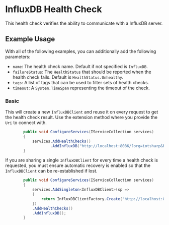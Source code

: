 # InfluxDB Health Check

This health check verifies the ability to communicate with a InfluxDB server.

## Example Usage

With all of the following examples, you can additionally add the following parameters:

- `name`: The health check name. Default if not specified is `InfluxDB`.
- `failureStatus`: The `HealthStatus` that should be reported when the health check fails. Default is `HealthStatus.Unhealthy`.
- `tags`: A list of tags that can be used to filter sets of health checks.
- `timeout`: A `System.TimeSpan` representing the timeout of the check.

### Basic

This will create a new `InfluxDBClient` and reuse it on every request to get the health check result. Use
the extension method where you provide the `Uri` to connect with. 

```csharp
        public void ConfigureServices(IServiceCollection services)
        {
            services.AddHealthChecks()
                    .AddInfluxDB("http://localhost:8086/?org=iotsharp&bucket=iotsharp-bucket&token=iotsharp-token");
        }
```

If you are sharing a single `InfluxDBClient` for every time a health check is requested,
you must ensure automatic recovery is enabled so that the `InfluxDBClient` can be re-established if lost.

```csharp
        public void ConfigureServices(IServiceCollection services)
        {
            services.AddSingleton<InfluxDBClient>(sp =>
            {
                return InfluxDBClientFactory.Create("http://localhost:8086/?org=iotsharp&bucket=iotsharp-bucket&token=iotsharp-token");
            })
            .AddHealthChecks()
            .AddInfluxDB();
        }
```
